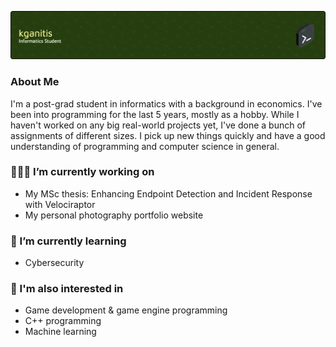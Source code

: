 ![github-header-image](github-header-image.png)
<!--
**kganitis/kganitis** is a ✨ _special_ ✨ repository because its `README.md` (this file) appears on your GitHub profile.
-->

### About Me

I'm a post-grad student in informatics with a background in economics. I've been into programming for the last 5 years, mostly as a hobby. While I haven't worked on any big real-world projects yet, I've done a bunch of assignments of different sizes. I pick up new things quickly and have a good understanding of programming and computer science in general.

### 👨🏻‍💻 I’m currently working on
- My MSc thesis: Enhancing Endpoint Detection and Incident Response with Velociraptor
- My personal photography portfolio website

### 📖 I’m currently learning
- Cybersecurity

### 🔎 I'm also interested in
- Game development & game engine programming
- C++ programming
- Machine learning
